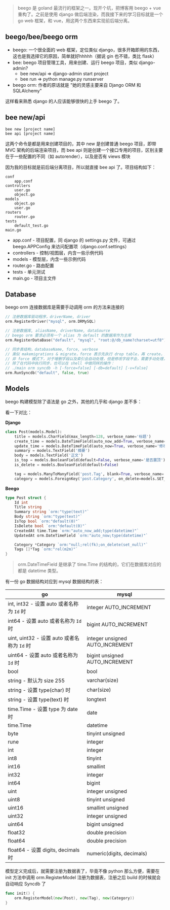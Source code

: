 > beego 是 goland 最流行的框架之一。现开个坑，把博客用 beego + vue 重构了。之前是使用 django 做后端渲染，而我接下来的学习目标就是一个 go web 框架，和 vue，用这两个东西来实现前后端分离。

## beego/bee/beego orm

- beego: 一个很全面的 web 框架，定位类似 django，很多开箱即用的东西，这也是我选择它的原因，简单就好hhhhh（据说 gin 也不错，类比 flask）
- bee: beego 项目管理工具，用来创建、运行 beego 项目，类似 django-admin?
    - bee new/api => django-admin start project
    - bee run => python manage.py runserver
- beego orm: 作者的原话就是 "她的灵感主要来自 Django ORM 和 SQLAlchemy"

这样看来熟悉 django 的人应该能够很快的上手 beego 了。



## bee new/api

```shell
bee new [project name]
bee api [project name]
```

这两个命令是都是用来创建项目的，其中 new 是创建普通 beego 项目，即带 MVC 架构的后端渲染项目，而 bee api 则是创建一个接口专用的项目，区别主要在于一些配置的不同（如 autorender），以及是否有 views 模块



因为我的目标就是前后端分离项目，所以就直接 bee api 了。项目结构如下：

```shell
conf
	app.conf
controllers
	user.go
	object.go
models
	object.go
	user.go
routers
	router.go
tests
	default_test.go
main.go
```

- app.conf - 项目配置，同 django 的 settings.py 文件，可通过 beego.APPConfig 来访问配置项（django.conf.settings）
- controllers - 控制/视图层，内含一些示例代码
- models - 模型层，内含一些示例代码
- router.go - 路由配置
- tests - 单元测试
- main.go - 项目主文件



## Database

beego orm 连接数据库是需要手动调用 orm 的方法来连接的

```go
// 注册数据库驱动程序，driverName, driver
orm.RegisterDriver("mysql", orm.DRMySQL)

// 注册数据库, aliasName, driverName, dataSource
// beego orm 要求必须有一个 alias 为 default 的数据库作为主库
orm.RegisterDataBase("default", "mysql", "root:@/db_name?charset=utf8")

// 同步表结构，databaseName, force, verbose
// 类似 makemigrations & migrate，force 表示先执行 drop table，再 create，生产环境千万小心。
// 非 force 模式下，对于增删字段以及索引会自动处理，但是修改字段不会，需要手动处理，有点坑
// 除了在代码中执行同步，也可以在 shell 中做同样的操作：
// ./main orm syncdb -h [-force=false] [-db=default] [-v=false]
orm.RunSyncdb("default", false, true)
```



## Models

beego 构建模型除了语法是 go 之外，其他的几乎和 django 差不多：

看一下对比：

**Django**

```python
class Post(models.Model):
    title = models.CharField(max_length=128, verbose_name='标题')
    create_time = models.DateTimeField(auto_now_add=True, verbose_name='创建时间')
    update_time = models.DateTimeField(auto_now=True, verbose_name='修改时间')
    summary = models.TextField('摘要')
    body = models.TextField('正文')
    is_top = models.BooleanField(default=False, verbose_name='是否置顶')
    is_delete = models.BooleanField(default=False)

    tag = models.ManyToManyField('post.Tag', blank=True, verbose_name='标签')
    category = models.ForeignKey('post.Category', on_delete=models.SET_NULL, null=True, verbose_name='分类')
```

**Beego**

```go
type Post struct {
	Id int
	Title string
	Summary string `orm:"type(text)"`
	Body string `orm:"type(text)"`
	IsTop bool `orm:"default(0)"`
	IsDelete bool `orm:"default(0)"`
	CreatedAt time.Time `orm:"auto_now_add;type(datetime)"`
	UpdatedAt orm.DateTimeField `orm:"auto_now;type(datetime)"`

	Category *Category `orm:"null;rel(fk);on_delete(set_null)"`
	Tags []*Tag `orm:"rel(m2m)"`
}
```

> orm.DateTimeField 是继承了 time.Time 的结构的，它们在数据库对应的都是 datetime 类型。

有一份 go 数据结构对应到 mysql 数据结构的表：

| go                                          | mysql                           |
| ------------------------------------------- | ------------------------------- |
| int, int32 - 设置 auto 或者名称为 `Id` 时   | integer AUTO_INCREMENT          |
| int64 - 设置 auto 或者名称为 `Id` 时        | bigint AUTO_INCREMENT           |
| uint, uint32 - 设置 auto 或者名称为 `Id` 时 | integer unsigned AUTO_INCREMENT |
| uint64 - 设置 auto 或者名称为 `Id` 时       | bigint unsigned AUTO_INCREMENT  |
| bool                                        | bool                            |
| string - 默认为 size 255                    | varchar(size)                   |
| string - 设置 type(char) 时                 | char(size)                      |
| string - 设置 type(text) 时                 | longtext                        |
| time.Time - 设置 type 为 date 时            | date                            |
| time.Time                                   | datetime                        |
| byte                                        | tinyint unsigned                |
| rune                                        | integer                         |
| int                                         | integer                         |
| int8                                        | tinyint                         |
| int16                                       | smallint                        |
| int32                                       | integer                         |
| int64                                       | bigint                          |
| uint                                        | integer unsigned                |
| uint8                                       | tinyint unsigned                |
| uint16                                      | smallint unsigned               |
| uint32                                      | integer unsigned                |
| uint64                                      | bigint unsigned                 |
| float32                                     | double precision                |
| float64                                     | double precision                |
| float64 - 设置 digits, decimals 时          | numeric(digits, decimals)       |



模型定义完成后，就需要注册为数据表了，毕竟不像 python 那么方便，需要在 init 方法中调用 orm.RegisterModel 注册为数据表，注册之后 build 的时候就会自动响应 Syncdb 了

```go
func init() {
    orm.RegisterModel(new(Post), new(Tag), new(Category))
}
```